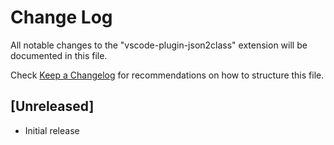 # Change Log

All notable changes to the "vscode-plugin-json2class" extension will be documented in this file.

Check [Keep a Changelog](http://keepachangelog.com/) for recommendations on how to structure this file.

## [Unreleased]

- Initial release